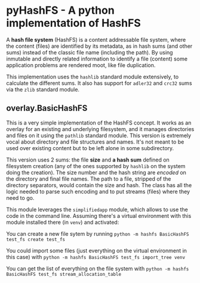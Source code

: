 # pyHashFS - A python implementation of HashFS

A **hash file system** (HashFS) is a content addressable file system, where the content (files) are identified by its metadata, as in hash sums (and other sums) instead of the classic file name (including the path). By using inmutable and directly related information to identify a file (content) some application problems are rendered moot, like file duplication.

This implementation uses the `hashlib` standard module extensively, to calculate the different sums. It also has support for `adler32` and `crc32` sums via the `zlib` standard module.

## overlay.BasicHashFS

This is a very simple implementation of the HashFS concept. It works as an overlay for an existing and underlying filesystem, and it manages directories and files on it using the `pathlib` standard module. This version is extremely vocal about directory and file structures and names. It's not meant to be used over existing content but to be left alone in some subdirectory.

This version uses 2 sums: the file **size** and **a hash sum** defined on filesystem creation (any of the ones supported by `hashlib` on the system doing the creation). The size number and the hash string are *encoded* on the directory and final file names. The path to a file, stripped of the directory separators, would contain the size and hash. The class has all the logic needed to parse such encoding and to put streams (files) where they need to go.

This module leverages the `simplifiedapp` module, which allows to use the code in the command line. Assuming there's a virtual environment with this module installed there (in `venv`) and activated:

You can create a new file sytem by running `python -m hashfs BasicHashFS test_fs create test_fs`

You could import some files (just everything on the virtual environment in this case) with `python -m hashfs BasicHashFS test_fs import_tree venv`

You can get the list of everything on the file system with `python -m hashfs BasicHashFS test_fs stream_allocation_table`

